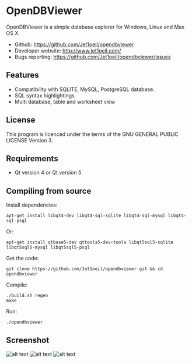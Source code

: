 OpenDBViewer
============

OpenDBViewer is a simple database explorer for Windows, Linux and Max OS X.

- Github: https://github.com/Jet1oeil/opendbviewer
- Developer website: http://www.jet1oeil.com/
- Bugs reporting: https://github.com/Jet1oeil/opendbviewer/issues

Features
--------
- Compatibility with SQLITE, MySQL, PostgreSQL database.
- SQL syntax highlightings
- Multi database, table and worksheet view

License
-------

This program is licenced under the terms of the GNU GENERAL PUBLIC LICENSE Version 3.

Requirements
------------

- Qt version 4 or Qt version 5

Compiling from source
---------------------

Install dependencies:

    apt-get install libqt4-dev libqt4-sql-sqlite libqt4-sql-mysql libqt4-sql-psql

Or:

    apt-get install qtbase5-dev qttools5-dev-tools libqt5sql5-sqlite libqt5sql5-mysql libqt5sql5-psql

Get the code:

    git clone https://github.com/Jet1oeil/opendbviewer.git && cd opendbviewer

Compile:

    ./build.sh regen
    make

Run:

    ./opendbviewer

Screenshot
----------

![alt text](https://raw.githubusercontent.com/Jet1oeil/opendbviewer/master/doc/opendbviewer-screenshot-1.png)
![alt text](https://raw.githubusercontent.com/Jet1oeil/opendbviewer/master/doc/opendbviewer-screenshot-2.png)
![alt text](https://raw.githubusercontent.com/Jet1oeil/opendbviewer/master/doc/opendbviewer-screenshot-3.png)
